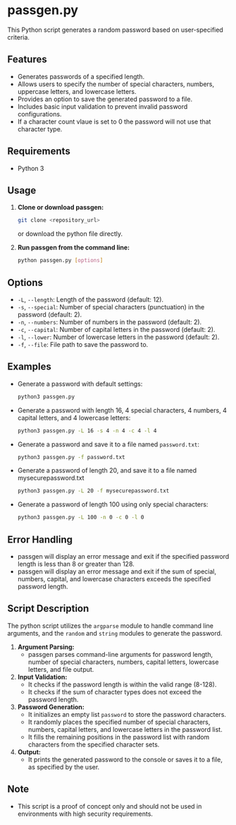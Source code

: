 # passgen.py

This Python script generates a random password based on user-specified criteria.

## Features

- Generates passwords of a specified length.
- Allows users to specify the number of special characters, numbers, uppercase letters, and lowercase letters.
- Provides an option to save the generated password to a file.
- Includes basic input validation to prevent invalid password configurations.
- If a character count vlaue is set to 0 the password will not use that character type.

## Requirements

- Python 3

## Usage

1. **Clone or download passgen:**

    ```bash
    git clone <repository_url>
    ```

    or download the python file directly.

2. **Run passgen from the command line:**

    ```bash
    python passgen.py [options]
    ```

## Options

- `-L`, `--length`: Length of the password (default: 12).
- `-s`, `--special`: Number of special characters (punctuation) in the password (default: 2).
- `-n`, `--numbers`: Number of numbers in the password (default: 2).
- `-c`, `--capital`: Number of capital letters in the password (default: 2).
- `-l`, `--lower`: Number of lowercase letters in the password (default: 2).
- `-f`, `--file`: File path to save the password to.

## Examples

- Generate a password with default settings:

    ```bash
    python3 passgen.py
    ```

- Generate a password with length 16, 4 special characters, 4 numbers, 4 capital letters, and 4 lowercase letters:

    ```bash
    python3 passgen.py -L 16 -s 4 -n 4 -c 4 -l 4
    ```

- Generate a password and save it to a file named `password.txt`:

    ```bash
    python3 passgen.py -f password.txt
    ```

- Generate a password of length 20, and save it to a file named mysecurepassword.txt

    ```bash
    python3 passgen.py -L 20 -f mysecurepassword.txt
    ```

- Generate a password of length 100 using only special characters:

    ```bash
    python3 passgen.py -L 100 -n 0 -c 0 -l 0    
    ```

## Error Handling

- passgen will display an error message and exit if the specified password length is less than 8 or greater than 128.
- passgen will display an error message and exit if the sum of special, numbers, capital, and lowercase characters exceeds the specified password length.

## Script Description

The python script utilizes the `argparse` module to handle command line arguments, and the `random` and `string` modules to generate the password.

1. **Argument Parsing:**
    - passgen parses command-line arguments for password length, number of special characters, numbers, capital letters, lowercase letters, and file output.
2. **Input Validation:**
    - It checks if the password length is within the valid range (8-128).
    - It checks if the sum of character types does not exceed the password length.
3. **Password Generation:**
    - It initializes an empty list `password` to store the password characters.
    - It randomly places the specified number of special characters, numbers, capital letters, and lowercase letters in the password list.
    - It fills the remaining positions in the password list with random characters from the specified character sets.
4. **Output:**
    - It prints the generated password to the console or saves it to a file, as specified by the user.

## Note

- This script is a proof of concept only and should not be used in environments with high security requirements.
